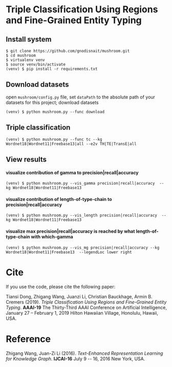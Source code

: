 # Triple Classification Using Regions and Fine-Grained Entity Typing

## Install system

```
$ git clone https://github.com/gnodisnait/mushroom.git
$ cd mushroom
$ virtualenv venv
$ source venv/bin/activate
(venv) $ pip install -r requirements.txt
```

## Download datasets

open `mushroom/config.py` file, set `dataPath` to the absolute path of your datasets for this project;
download datasets
```
(venv) $ python mushroom.py --func download
```

## Triple classification

```
(venv) $ python mushroom.py --func tc --kg Wordnet18|Wordnet11|Freebase13|all --e2v TH|TE|TransE|all
```

## View results

#### visualize contribution of gamma to precision|recall|accuracy
```
(venv) $ python mushroom.py --vis_gamma precision|recall|accuracy  --kg Wordnet18|Wordnet11|Freebase13
```

#### visualize contribution of length-of-type-chain to precision|recall|accuracy
```
(venv) $ python mushroom.py --vis_length precision|recall|accuracy  --kg Wordnet18|Wordnet11|Freebase13
```

#### visualize max precision|recall|accuracy is reached by what length-of-type-chain with which-gamma
```
(venv) $ python mushroom.py --vis_mg precision|recall|accuracy --kg Wordnet18|Wordnet11|Freebase13  --legendLoc lower right
```

# Cite

If you use the code, please cite the following paper:

Tiansi Dong, Zhigang Wang, Juanzi Li, Christian Bauckhage, Armin B. Cremers (2019). *Triple Classification Using Regions and Fine-Grained Entity Typing*. **AAAI-19** The Thirty-Third AAAI Conference on Artificial Intelligence, January 27 – February 1, 2019 Hilton Hawaiian Village, Honolulu, Hawaii, USA.

# Reference

Zhigang Wang, Juan-Zi Li (2016). *Text-Enhanced Representation Learning for Knowledge Graph*. **IJCAI-16**  July 9 -- 16, 2016 New York, USA.